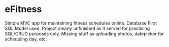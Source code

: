 # eFitness
Simple MVC app for maintaining fitness schedules online.
Database First SQL Model used.
Project clearly unfinished as it served for practising SQL/CRUD purposes only.
Missing stuff as uploading photos, datepicker for scheduling day, etc.
